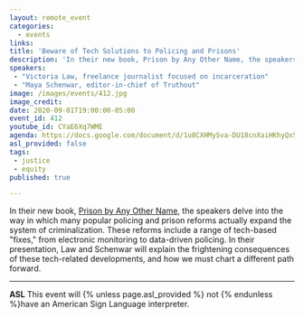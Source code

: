 ```yaml
---
layout: remote_event
categories:
  - events
links: 
title: 'Beware of Tech Solutions to Policing and Prisons'
description: 'In their new book, Prison by Any Other Name, the speakers delve into the way in which many popular policing and prison reforms actually expand the system of criminalization. These reforms include a range of tech-based "fixes," from electronic monitoring to data-driven policing. In their presentation, Law and Schenwar will explain the frightening consequences of these tech-related developments, and how we must chart a different path forward. '
speakers:
 - "Victoria Law, freelance journalist focused on incarceration"
 - "Maya Schenwar, editor-in-chief of Truthout"
image: /images/events/412.jpg
image_credit:
date: 2020-09-01T19:00:00-05:00
event_id: 412
youtube_id: CYaE6Xq7WME
agenda: https://docs.google.com/document/d/1u8CXHMySva-DU18cnXaiHKhyQx5m88gF1qW-sksDmLU/edit?usp=sharing
asl_provided: false
tags: 
 - justice
 - equity
published: true

---
```


In their new book, [Prison by Any Other Name](https://thenewpress.com/books/prison-by-any-other-name), the speakers delve into the way in which many popular policing and prison reforms actually expand the system of criminalization. These reforms include a range of tech-based "fixes," from electronic monitoring to data-driven policing. In their presentation, Law and Schenwar will explain the frightening consequences of these tech-related developments, and how we must chart a different path forward.

---

**ASL** This event will {% unless page.asl_provided %} not {% endunless %}have an American Sign Language interpreter.
